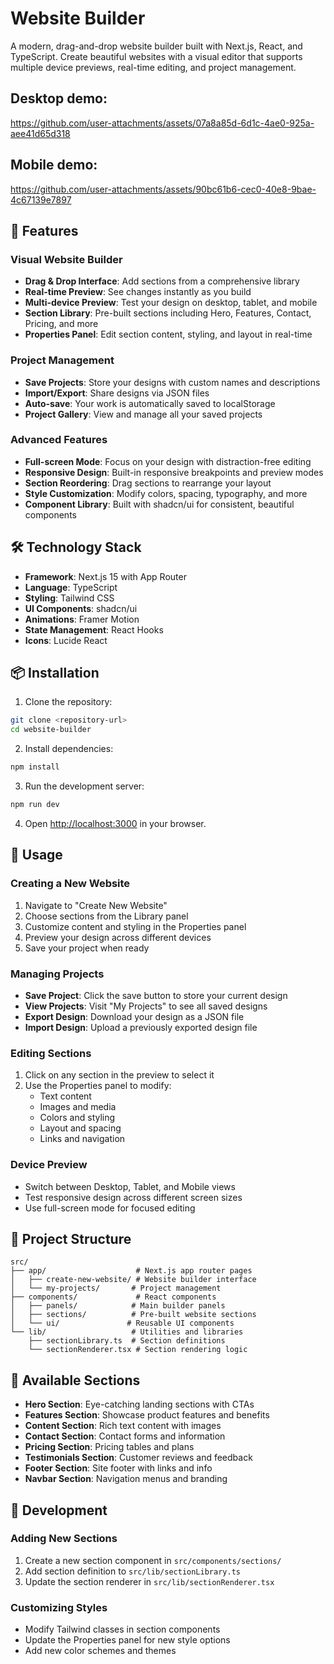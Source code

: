 # Website Builder

A modern, drag-and-drop website builder built with Next.js, React, and TypeScript. Create beautiful websites with a visual editor that supports multiple device previews, real-time editing, and project management.

## Desktop demo:

https://github.com/user-attachments/assets/07a8a85d-6d1c-4ae0-925a-aee41d65d318

## Mobile demo:



https://github.com/user-attachments/assets/90bc61b6-cec0-40e8-9bae-4c67139e7897


## 🚀 Features

### Visual Website Builder
- **Drag & Drop Interface**: Add sections from a comprehensive library
- **Real-time Preview**: See changes instantly as you build
- **Multi-device Preview**: Test your design on desktop, tablet, and mobile
- **Section Library**: Pre-built sections including Hero, Features, Contact, Pricing, and more
- **Properties Panel**: Edit section content, styling, and layout in real-time

### Project Management
- **Save Projects**: Store your designs with custom names and descriptions
- **Import/Export**: Share designs via JSON files
- **Auto-save**: Your work is automatically saved to localStorage
- **Project Gallery**: View and manage all your saved projects

### Advanced Features
- **Full-screen Mode**: Focus on your design with distraction-free editing
- **Responsive Design**: Built-in responsive breakpoints and preview modes
- **Section Reordering**: Drag sections to rearrange your layout
- **Style Customization**: Modify colors, spacing, typography, and more
- **Component Library**: Built with shadcn/ui for consistent, beautiful components

## 🛠️ Technology Stack

- **Framework**: Next.js 15 with App Router
- **Language**: TypeScript
- **Styling**: Tailwind CSS
- **UI Components**: shadcn/ui
- **Animations**: Framer Motion
- **State Management**: React Hooks
- **Icons**: Lucide React

## 📦 Installation

1. Clone the repository:
```bash
git clone <repository-url>
cd website-builder
```

2. Install dependencies:
```bash
npm install
```

3. Run the development server:
```bash
npm run dev
```

4. Open [http://localhost:3000](http://localhost:3000) in your browser.

## 🎯 Usage

### Creating a New Website
1. Navigate to "Create New Website"
2. Choose sections from the Library panel
3. Customize content and styling in the Properties panel
4. Preview your design across different devices
5. Save your project when ready

### Managing Projects
- **Save Project**: Click the save button to store your current design
- **View Projects**: Visit "My Projects" to see all saved designs
- **Export Design**: Download your design as a JSON file
- **Import Design**: Upload a previously exported design file

### Editing Sections
1. Click on any section in the preview to select it
2. Use the Properties panel to modify:
   - Text content
   - Images and media
   - Colors and styling
   - Layout and spacing
   - Links and navigation

### Device Preview
- Switch between Desktop, Tablet, and Mobile views
- Test responsive design across different screen sizes
- Use full-screen mode for focused editing

## 📁 Project Structure

```
src/
├── app/                    # Next.js app router pages
│   ├── create-new-website/ # Website builder interface
│   └── my-projects/       # Project management
├── components/             # React components
│   ├── panels/            # Main builder panels
│   ├── sections/          # Pre-built website sections
│   └── ui/               # Reusable UI components
└── lib/                   # Utilities and libraries
    ├── sectionLibrary.ts  # Section definitions
    └── sectionRenderer.tsx # Section rendering logic
```

## 🎨 Available Sections

- **Hero Section**: Eye-catching landing sections with CTAs
- **Features Section**: Showcase product features and benefits
- **Content Section**: Rich text content with images
- **Contact Section**: Contact forms and information
- **Pricing Section**: Pricing tables and plans
- **Testimonials Section**: Customer reviews and feedback
- **Footer Section**: Site footer with links and info
- **Navbar Section**: Navigation menus and branding

## 🔧 Development

### Adding New Sections
1. Create a new section component in `src/components/sections/`
2. Add section definition to `src/lib/sectionLibrary.ts`
3. Update the section renderer in `src/lib/sectionRenderer.tsx`

### Customizing Styles
- Modify Tailwind classes in section components
- Update the Properties panel for new style options
- Add new color schemes and themes
